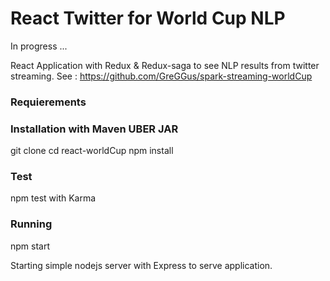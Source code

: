 # React Twitter for World Cup NLP

In progress ...

React Application with Redux & Redux-saga to see NLP results from twitter streaming.
See : https://github.com/GreGGus/spark-streaming-worldCup

### Requierements



### Installation with Maven UBER JAR

git clone
cd react-worldCup 
npm install


### Test

npm test with Karma


### Running 

npm start

Starting simple nodejs server with Express to serve application.








